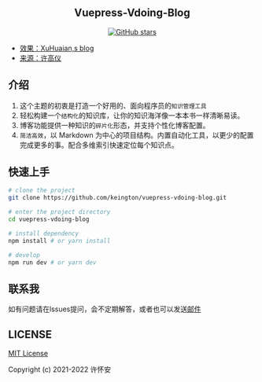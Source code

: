 <h2 align="center">Vuepress-Vdoing-Blog</h2>

<p align="center">
  <a href="https://github.com/keington/vuepress-vdoing-blog/stargazers"><img src="https://img.shields.io/github/stars/keington/vuepress-vdoing-blog?logo=ReverbNation&logoColor=rgba(255,255,255,.6)" alt="GitHub stars"></a>
</p>

* [效果：XuHuaian,s blog](https://dbsecurity.com.cn/)
* [来源：许高仪](https://github.com/xugaoyi/vuepress-theme-vdoing.git)

## 介绍
1. 这个主题的初衷是打造一个好用的、面向程序员的`知识管理工具`
2. 轻松构建一个`结构化`的知识库，让你的知识海洋像一本本书一样清晰易读。
3. 博客功能提供一种知识的`碎片化`形态，并支持个性化博客配置。
4. `简洁高效`，以 Markdown 为中心的项目结构。内置自动化工具，以更少的配置完成更多的事。配合多维索引快速定位每个知识点。

## 快速上手
```bash
# clone the project
git clone https://github.com/keington/vuepress-vdoing-blog.git

# enter the project directory
cd vuepress-vdoing-blog

# install dependency
npm install # or yarn install

# develop
npm run dev # or yarn dev
```

## 联系我
如有问题请在lssues提问，会不定期解答，或者也可以发送[邮件](mailto:keington@outlook.com)

## LICENSE
[MIT License](https://github.com/keington/vuepress-vdoing-blog/blob/b21bac74e61c04b6b71f024ebf0ab14ebe7f91c5/LICENSE)

Copyright (c) 2021-2022 许怀安
